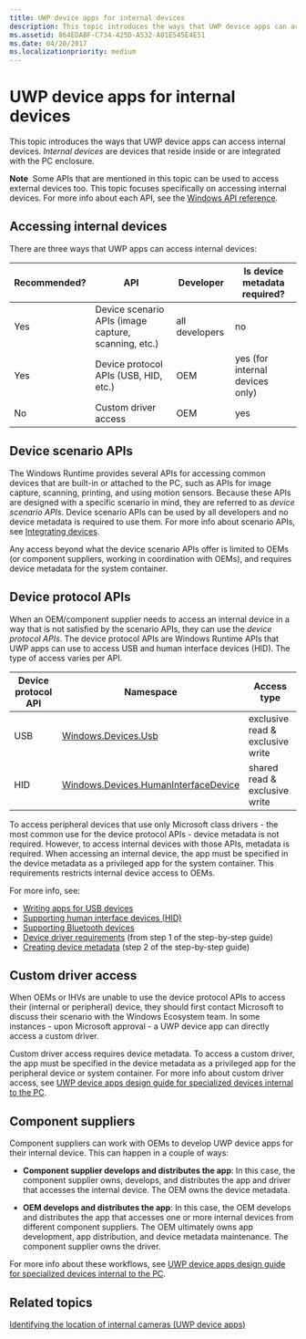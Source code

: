 ```yaml
---
title: UWP device apps for internal devices
description: This topic introduces the ways that UWP device apps can access internal devices.
ms.assetid: 864EDABF-C734-425D-A532-A01E545E4E51
ms.date: 04/20/2017
ms.localizationpriority: medium
---
```


# UWP device apps for internal devices


This topic introduces the ways that UWP device apps can access internal devices. *Internal devices* are devices that reside inside or are integrated with the PC enclosure.

**Note**  Some APIs that are mentioned in this topic can be used to access external devices too. This topic focuses specifically on accessing internal devices. For more info about each API, see the [Windows API reference](https://go.microsoft.com/fwlink/p/?LinkId=250938).

 

## <span id="Accessing_internal_devices"></span><span id="accessing_internal_devices"></span><span id="ACCESSING_INTERNAL_DEVICES"></span>Accessing internal devices


There are three ways that UWP apps can access internal devices:

| Recommended? | API                                                  | Developer      | Is device metadata required?    |
|--------------|------------------------------------------------------|----------------|---------------------------------|
| Yes          | Device scenario APIs (image capture, scanning, etc.) | all developers | no                              |
| Yes          | Device protocol APIs (USB, HID, etc.)                | OEM            | yes (for internal devices only) |
| No           | Custom driver access                                 | OEM            | yes                             |

 

## <span id="Device_scenario_APIs"></span><span id="device_scenario_apis"></span><span id="DEVICE_SCENARIO_APIS"></span>Device scenario APIs


The Windows Runtime provides several APIs for accessing common devices that are built-in or attached to the PC, such as APIs for image capture, scanning, printing, and using motion sensors. Because these APIs are designed with a specific scenario in mind, they are referred to as *device scenario APIs*. Device scenario APIs can be used by all developers and no device metadata is required to use them. For more info about scenario APIs, see [Integrating devices]( https://go.microsoft.com/fwlink/p/?LinkId=306557).

Any access beyond what the device scenario APIs offer is limited to OEMs (or component suppliers, working in coordination with OEMs), and requires device metadata for the system container.

## <span id="Device_protocol_APIs"></span><span id="device_protocol_apis"></span><span id="DEVICE_PROTOCOL_APIS"></span>Device protocol APIs


When an OEM/component supplier needs to access an internal device in a way that is not satisfied by the scenario APIs, they can use the *device protocol APIs*. The device protocol APIs are Windows Runtime APIs that UWP apps can use to access USB and human interface devices (HID). The type of access varies per API.

| Device protocol API | Namespace                                                                               | Access type                      |
|---------------------|-----------------------------------------------------------------------------------------|----------------------------------|
| USB                 | [Windows.Devices.Usb](https://go.microsoft.com/fwlink/p/?LinkId=306694)                  | exclusive read & exclusive write |
| HID                 | [Windows.Devices.HumanInterfaceDevice](https://go.microsoft.com/fwlink/p/?LinkId=306697) | shared read & exclusive write    |

 

To access peripheral devices that use only Microsoft class drivers - the most common use for the device protocol APIs - device metadata is not required. However, to access internal devices with those APIs, metadata is required. When accessing an internal device, the app must be specified in the device metadata as a privileged app for the system container. This requirements restricts internal device access to OEMs.

For more info, see:

-   [Writing apps for USB devices](https://go.microsoft.com/fwlink/p/?LinkId=324880)
-   [Supporting human interface devices (HID)](https://go.microsoft.com/fwlink/p/?LinkId=324881)
-   [Supporting Bluetooth devices](https://go.microsoft.com/fwlink/p/?LinkId=324882)
-   [Device driver requirements](step-1--create-a-uwp-device-app.md) (from step 1 of the step-by-step guide)
-   [Creating device metadata](step-2--create-device-metadata.md) (step 2 of the step-by-step guide)

## <span id="Custom_driver_access"></span><span id="custom_driver_access"></span><span id="CUSTOM_DRIVER_ACCESS"></span>Custom driver access


When OEMs or IHVs are unable to use the device protocol APIs to access their (internal or peripheral) device, they should first contact Microsoft to discuss their scenario with the Windows Ecosystem team. In some instances - upon Microsoft approval - a UWP device app can directly access a custom driver.

Custom driver access requires device metadata. To access a custom driver, the app must be specified in the device metadata as a privileged app for the peripheral device or system container. For more info about custom driver access, see [UWP device apps design guide for specialized devices internal to the PC](https://go.microsoft.com/fwlink/p/?LinkId=306693).

## <span id="Component_suppliers"></span><span id="component_suppliers"></span><span id="COMPONENT_SUPPLIERS"></span>Component suppliers


Component suppliers can work with OEMs to develop UWP device apps for their internal device. This can happen in a couple of ways:

-   **Component supplier develops and distributes the app**: In this case, the component supplier owns, develops, and distributes the app and driver that accesses the internal device. The OEM owns the device metadata.

-   **OEM develops and distributes the app**: In this case, the OEM develops and distributes the app that accesses one or more internal devices from different component suppliers. The OEM ultimately owns app development, app distribution, and device metadata maintenance. The component supplier owns the driver.

For more info about these workflows, see [UWP device apps design guide for specialized devices internal to the PC](https://go.microsoft.com/fwlink/p/?LinkId=306693).

## <span id="related_topics"></span>Related topics


[Identifying the location of internal cameras (UWP device apps)](identifying-the-location-of-internal-cameras.md)

 

 






